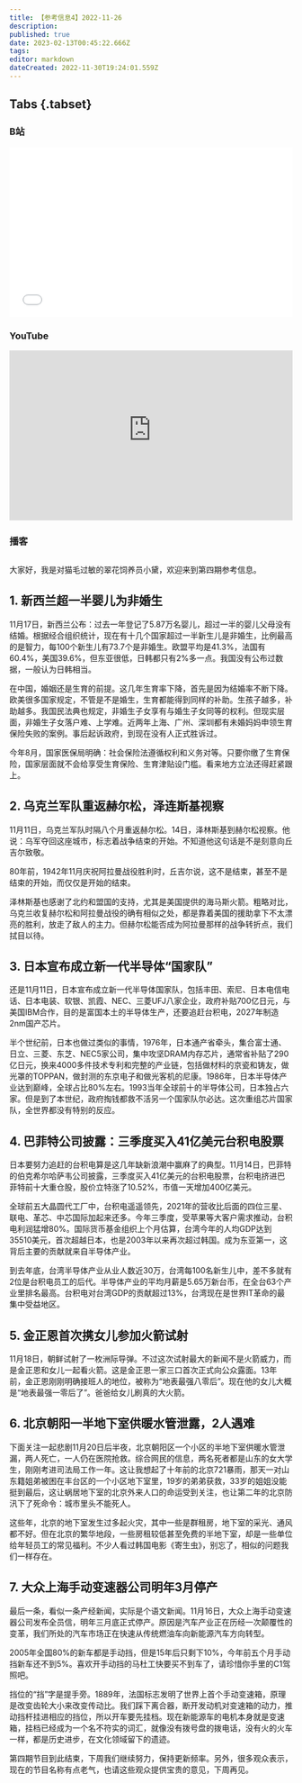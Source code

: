 ```yaml
---
title: 【参考信息4】2022-11-26
description: 
published: true
date: 2023-02-13T00:45:22.666Z
tags: 
editor: markdown
dateCreated: 2022-11-30T19:24:01.559Z
---
```


## Tabs {.tabset}
### B站
<div style="position: relative; padding: 30% 45%;">
<iframe style="position: absolute; width: 100%; height: 100%; left: 0; top: 0;" src="//player.bilibili.com/player.html?&bvid=BV1yP411u7BQ&page=1&as_wide=1&high_quality=1&danmaku=1&autoplay=0" scrolling="no" border="0" frameborder="no" framespacing="0" allowfullscreen="true"></iframe>
</div>

### YouTube
<div style="position: relative; padding: 30% 45%;">
<iframe style="position: absolute; top: 0; left: 0; width: 100%; height: 100%;" src="https://www.youtube-nocookie.com/embed/zfriWBuWWZI" title="YouTube video player" frameborder="0" allow="accelerometer; autoplay; clipboard-write; encrypted-media; gyroscope; picture-in-picture" allowfullscreen></iframe>
</div>
  
### 播客
<div class="podcast-player"></div>

## 

大家好，我是对猫毛过敏的翠花饲养员小黛，欢迎来到第四期参考信息。

## 1. 新西兰超一半婴儿为非婚生

11月17日，新西兰公布：过去一年登记了5.87万名婴儿，超过一半的婴儿父母没有结婚。根据经合组织统计，现在有十几个国家超过一半新生儿是非婚生，比例最高的是智力，每100个新生儿有73.7个是非婚生。欧盟平均是41.3%，法国有60.4%，美国39.6%，但东亚很低，日韩都只有2%多一点。我国没有公布过数据，一般认为日韩相当。

在中国，婚姻还是生育的前提。这几年生育率下降，首先是因为结婚率不断下降。欧美很多国家规定，不管是不是婚生，生育都能得到同样的补助。生孩子越多，补助越多。我国民法典也规定，非婚生子女享有与婚生子女同等的权利。但现实层面，非婚生子女落户难、上学难。近两年上海、广州、深圳都有未婚妈妈申领生育保险失败的案例。事后起诉政府，到现在没有人正式胜诉过。

今年8月，国家医保局明确：社会保险法遵循权利和义务对等。只要你缴了生育保险，国家层面就不会给享受生育保险、生育津贴设门槛。看来地方立法还得赶紧跟上。

## 2. 乌克兰军队重返赫尔松，泽连斯基视察

11月11日，乌克兰军队时隔八个月重返赫尔松。14日，泽林斯基到赫尔松视察。他说：乌军夺回这座城市，标志着战争结束的开始。不知道他这句话是不是刻意向丘吉尔致敬。

80年前，1942年11月庆祝阿拉曼战役胜利时，丘吉尔说，这不是结束，甚至不是结束的开始，而仅仅是开始的结束。

泽林斯基也感谢了北约和盟国的支持，尤其是美国提供的海马斯火箭。粗略对比，乌克兰收复赫尔松和阿拉曼战役的确有相似之处，都是靠着美国的援助拿下不太漂亮的胜利，放走了敌人的主力。但赫尔松能否成为阿拉曼那样的战争转折点，我们拭目以待。

## 3. 日本宣布成立新一代半导体“国家队”

还是11月11日，日本宣布成立新一代半导体国家队，包括丰田、索尼、日本电信电话、日本电装、软银、凯霞、NEC、三菱UFJ八家企业，政府补贴700亿日元，与美国IBM合作，目的是富国本土的半导体生产，还要追赶台积电，2027年制造2nm国产芯片。

半个世纪前，日本也做过类似的事情，1976年，日本通产省牵头，集合富士通、日立、三菱、东芝、NEC5家公司，集中攻坚DRAM内存芯片，通常省补贴了290亿日元，换来4000多件技术专利和完整的产业链，包括做材料的京瓷和铸友，做光罩的TOPPAN，做封测的东京电子和做光客机的尼康。1986年，日本半导体产业达到巅峰，全球占比80%左右。1993当年全球前十的半导体公司，日本独占六家。但是到了本世纪，政府掏钱都救不活另一个国家队尔必达。这次重组芯片国家队，全世界都没有特别的反应。

## 4. 巴菲特公司披露：三季度买入41亿美元台积电股票

日本要努力追赶的台积电算是这几年缺新浪潮中赢麻了的典型。11月14日，巴菲特的伯克希尔哈萨韦公司披露，三季度买入41亿美元的台积电股票，台积电挤进巴菲特前十大重仓股，股价立特涨了10.52%，市值一天增加400亿美元。

全球前五大晶圆代工厂中，台积电遥遥领先，2021年的营收比后面的四位三星、联电、革芯、中芯国际加起来还多。今年三季度，受苹果等大客户需求推动，台积电利润猛增80%。国际货币基金组织上个月估算，台湾今年的人均GDP达到35510美元，首次超越日本，也是2003年以来再次超过韩国。成为东亚第一，这背后主要的贡献就来自半导体产业。

到去年底，台湾半导体产业从业人数近30万，台湾每100名新生儿中，差不多就有2位是台积电员工的后代。半导体产业的平均月薪是5.65万新台币，在全台63个产业里排名最高。台积电对台湾GDP的贡献超过13%，台湾现在是世界IT革命的最集中受益地区。

## 5. 金正恩首次携女儿参加火箭试射

11月18日，朝鲜试射了一枚洲际导弹。不过这次试射最大的新闻不是火箭威力，而是金正恩和女儿一起看火箭。这是金正恩一家三口首次正式向公众露面。13年前，金正恩刚刚明确接班人的地位，被称为“地表最强八零后”。现在他的女儿大概是“地表最强一零后了”。爸爸给女儿刷真的大火箭。

## 6. 北京朝阳一半地下室供暖水管泄露，2人遇难

下面关注一起悲剧11月20日后半夜，北京朝阳区一个小区的半地下室供暖水管泄漏，两人死亡，一人仍在医院抢救。综合网民的信息，两名死者都是山东的女大学生，刚刚考进司法局工作一年。这让我想起了十年前的北京721暴雨，那天一对山东籍姐弟被困在丰台区的一个小区地下室里，19岁的弟弟获救，33岁的姐姐没能挺到最后，这让蜗居地下室的北京外来人口的命运受到关注，也让第二年的北京防汛下了死命令：城市里头不能死人。

这些年，北京的地下室发生过多起火灾，其中一些是群租房，地下室的采光、通风都不好。但在北京的繁华地段，一些房租较低甚至免费的半地下室，却是一些单位给年轻员工的常见福利。不少人看过韩国电影《寄生虫》，别忘了，相似的问题我们一样存在。

## 7. 大众上海手动变速器公司明年3月停产

最后一条，看似一条产经新闻，实际是个语文新闻。11月16日，大众上海手动变速器公司发布全员信，明年三月底正式停产。原因是汽车产业正在历经一次颠覆性的变革，我们所处的汽车市场正在快速从传统燃油车向新能源汽车方向转型。

2005年全国80%的新车都是手动挡，但是15年后只剩下10%，今年前五个月手动挡新车还不到5%。喜欢开手动挡的马杜工快要买不到车了，请珍惜你手里的C1驾照吧。

挡位的“挡”字是提手旁。1889年，法国标志发明了世界上首个手动变速箱，原理是改变齿轮大小来改变传动比。我们踩下离合器，断开发动机对变速箱的动力，推动挡杆挂进相应的挡位，所以开车要先挂档。现在新能源车的电机本身就是变速箱，挂档已经成为一个名不符实的词汇，就像没有拨号盘的拨电话，没有火的火车一样，都是历史进步，在文化领域留下的遗迹。

第四期节目到此结束，下周我们继续努力，保持更新频率。另外，很多观众表示，现在的节目名称有点老气，也请这些观众提供宝贵的意见，下周再见。